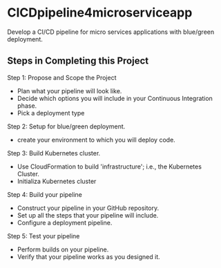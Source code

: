 # CICDpipeline4microserviceapp
Develop a CI/CD pipeline for micro services applications with blue/green deployment.

## Steps in Completing this Project

Step 1: Propose and Scope the Project

- Plan what your pipeline will look like.
- Decide which options you will include in your Continuous Integration phase.
- Pick a deployment type 

Step 2: Setup for blue/green deployment.

- create your environment to which you will deploy code.


Step 3: Build Kubernetes cluster.
- Use CloudFormation to build 'infrastructure'; i.e., the Kubernetes Cluster.
- Initializa Kubernetes cluster

Step 4: Build your pipeline

- Construct your pipeline in your GitHub repository.
- Set up all the steps that your pipeline will include.
- Configure a deployment pipeline.

Step 5: Test your pipeline

- Perform builds on your pipeline.
- Verify that your pipeline works as you designed it.

